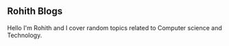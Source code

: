 ##  Rohith Blogs
Hello I'm Rohith and I cover random topics related to Computer science and Technology.